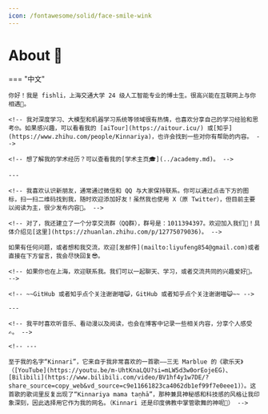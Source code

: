 ```yaml
---
icon: /fontawesome/solid/face-smile-wink
---
```


# About 🥳

=== "中文"

    你好！我是 fishli，上海交通大学 24 级人工智能专业的博士生。很高兴能在互联网上与你相遇🥰。

    <!-- 我对深度学习、大模型和机器学习系统等领域很有热情，也喜欢分享自己的学习经验和思考🤓。如果感兴趣，可以看看我的 [aiTour](https://aitour.icu/) 或[知乎](https://www.zhihu.com/people/Kinnariya)，也许会找到一些对你有帮助的内容。 -->

    <!-- 想了解我的学术经历？可以查看我的[学术主页🎓](../academy.md)。 -->

    ---

    <!-- 我喜欢认识新朋友，通常通过微信和 QQ 与大家保持联系。你可以通过点击下方的图标，扫一扫二维码找到我，随时欢迎添加好友！虽然我也使用 X（原 Twitter），但目前主要以阅读为主，很少发布内容👀。 -->

    <!-- 对了，我还建立了一个分享交流群（QQ群），群号是：1011394397。欢迎加入我们🎉！具体介绍见[这里](https://zhuanlan.zhihu.com/p/12775079036)。 -->

    如果有任何问题，或者想和我交流，欢迎[发邮件](mailto:liyufeng854@gmail.com)或者直接在下方留言，我会尽快回复😎。

    <!-- 如果你也在上海，欢迎联系我。我们可以一起聊天、学习，或者交流共同的兴趣爱好👻。 -->

    <!-- ~~GitHub 或者知乎点个关注谢谢喵😺，GitHub 或者知乎点个关注谢谢喵😺~~ -->

    ---

    <!-- 我平时喜欢听音乐、看动漫以及阅读，也会在博客中记录一些相关内容，分享个人感受✍。 -->

    <!-- ---

    至于我的名字“Kinnari”，它来自于我非常喜欢的一首歌——三无 Marblue 的《歌乐天》（[YouTube](https://youtu.be/m-UhtKnaLQU?si=mLW5d3w0orEojeEG)、[Bilibili](https://www.bilibili.com/video/BV1hf4y1w7DE/?share_source=copy_web&vd_source=c9e11661823ca4062db1ef99f7e0eee1)）。这首歌的歌词里反复出现了“Kinnariya mama taṇhā”，那种兼具神秘感和科技感的风格让我印象深刻，因此选择用它作为我的网名。（Kinnari 还是印度佛教中掌管歌舞的神呢🫣） -->

<!-- === "English"

    Hi! I’m Kinnari, an undergraduate student majoring in Artificial Intelligence at Shanghai Jiao Tong University (Class of 2023). It’s a pleasure to meet you here🥰.

    I am passionate about deep learning, large models, and machine learning systems, and I enjoy sharing my learning experiences and insights🤓. You can check out my [aiTour](https://aitour.icu/) or [ZhiHu](https://www.zhihu.com/people/Kinnariya) (both in Chinese) for useful resources.

    For more academic details, please visit my [academic page 🎓](../academy.md).

    ---

    I enjoy meeting new people and usually connect through WeChat and QQ. You can find my QR codes by clicking corresponding icon below—feel free to add me! I also use X (formerly Twitter), though I mainly browse and rarely post👀.

    BTW, I’ve set up a (QQ) group for sharing and communication, with the group number: 1011394397. Feel free to join us🎉! More details can be found [here](https://zhuanlan.zhihu.com/p/12775079036).

    If you have any questions or want to chat, feel free to [send me an email](mailto:2823324229@qq.com) or leave a comment below. I’ll get back to you as soon as I can😎.

    If you’re in Shanghai, feel free to reach out. We can chat, learn together, or share our interests👻.

    ---

    In my spare time, I enjoy listening to music, watching anime, and reading. Occasionally, I write about these hobbies on my blog to share my thoughts✍.

    ---

    As for my name, "Kinnari," it comes from a song I really like—*歌乐天* by Marblue ([YouTube](https://youtu.be/m-UhtKnaLQU?si=mLW5d3w0orEojeEG), [Bilibili](https://www.bilibili.com/video/BV1hf4y1w7DE/?share_source=copy_web&vd_source=c9e11661823ca4062db1ef99f7e0eee1)). The lyrics “Kinnariya mama taṇhā” left a deep impression on me with their mysterious and futuristic vibe, so I adopted it as my online name. (Kinnari is also God of song and dance in Indian Buddhism 🫣) -->

